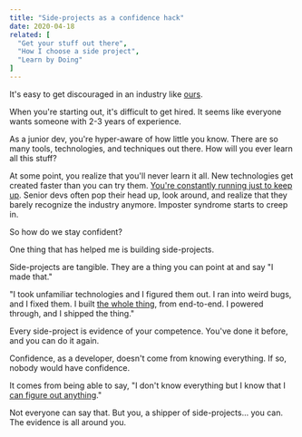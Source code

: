 ```yaml
---
title: "Side-projects as a confidence hack"
date: 2020-04-18
related: [
  "Get your stuff out there",
  "How I choose a side project",
  "Learn by Doing"
]
---
```


It's easy to get discouraged in an industry like [ours](https://en.wikipedia.org/wiki/Web_development).

When you're starting out, it's difficult to get hired. It seems like everyone wants someone with 2-3 years of experience.

As a junior dev, you're hyper-aware of how little you know. There are so many tools, technologies, and techniques out there. How will you ever learn all this stuff?

At some point, you realize that you'll never learn it all. New technologies get created faster than you can try them. [You're constantly running just to keep up](https://seldo.com/posts/you-will-never-be-a-full-stack-developer). Senior devs often pop their head up, look around, and realize that they barely recognize the industry anymore. Imposter syndrome starts to creep in.

So how do we stay confident?

One thing that has helped me is building side-projects.

Side-projects are tangible. They are a thing you can point at and say "I made that."

"I took unfamiliar technologies and I figured them out. I ran into weird bugs, and I fixed them. I built [the whole thing](https://twitter.com/chriscoyier/status/1183782878276128768), from end-to-end. I powered through, and I shipped the thing."

Every side-project is evidence of your competence. You've done it before, and you can do it again.

Confidence, as a developer, doesn't come from knowing everything. If so, nobody would have confidence.

It comes from being able to say, "I don't know everything but I know that I [can figure out anything](https://medium.com/@felippenardi/i-have-no-idea-how-to-do-this-da5945be82f8)."

Not everyone can say that. But you, a shipper of side-projects... you can. The evidence is all around you.
